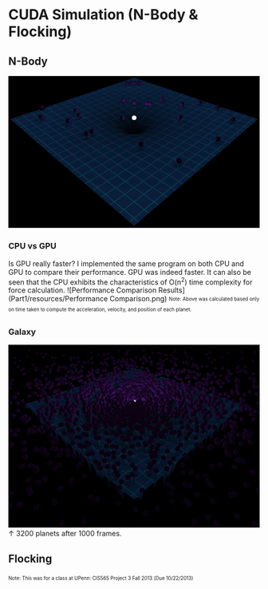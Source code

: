 CUDA Simulation (N-Body &amp; Flocking)
=======================================

N-Body
------
![25](Part1/resources/25.png)

### CPU vs GPU
Is GPU really faster? I implemented the same program on both CPU and GPU to compare their performance.
GPU was indeed faster. It can also be seen that the CPU exhibits the characteristics of O(n<sup>2</sup>) time complexity for force calculation.
![Performance Comparison Results](Part1/resources/Performance Comparison.png)
<sub><sup>Note: Above was calculated based only on time taken to compute the acceleration, velocity, and position of each planet.</sup></sub>

### Galaxy
![Galaxy](Part1/resources/3200_2.png)
&#8593; 3200 planets after 1000 frames.

Flocking
--------




<sub><sup>Note: This was for a class at UPenn: CIS565 Project 3 Fall 2013 (Due 10/22/2013)</sup></sub>

